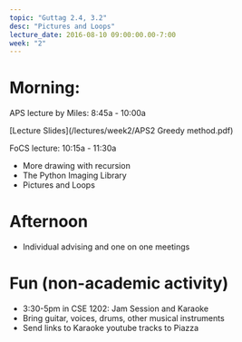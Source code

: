```yaml
---
topic: "Guttag 2.4, 3.2"
desc: "Pictures and Loops"
lecture_date: 2016-08-10 09:00:00.00-7:00
week: "2"
---
```



# Morning:

APS lecture by Miles: 8:45a - 10:00a

[Lecture Slides](/lectures/week2/APS2 Greedy method.pdf)

FoCS lecture: 10:15a - 11:30a

* More drawing with recursion
* The Python Imaging Library
* Pictures and Loops 

# Afternoon

* Individual advising and one on one meetings

# Fun (non-academic activity)

* 3:30-5pm in CSE 1202: Jam Session and Karaoke
* Bring guitar, voices, drums, other musical instruments
* Send links to Karaoke youtube tracks to Piazza

